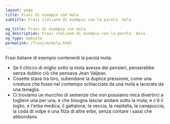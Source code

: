 ```yaml
---
layout: page
title: Frasi di esempio con mola 
subtitle: Frasi italiane di esempio con la parola  mola

og_title: Frasi di esempio con mola 
og_description: Frasi italiane di esempio con la parola  mola
og_type: website
permalink: /frasi/m/mola.html
---
```


Frasi italiane di esempio contenenti la parola mola:


- Se il chicco di miglio sotto la mola avesse dei pensieri, penserebbe senza dubbio ciò che pensava Jean Valjean.
- Cosette stava tra loro, subendone la duplice pressione, come una creatura che fosse nel contempo schiacciata da una mola e lacerata da una tenaglia.
- Ci troviamo un mucchio di semenze che non possiamo mica divertirci a togliere una per una, e che bisogna lasciar andare sotto la mola; e c'è il loglio, e l'erba medica, il gattaione, la veccia, la nepitella, la canapuccia, la coda di volpe e una filza di altre erbe, senza contare i sassi che abbondano.
